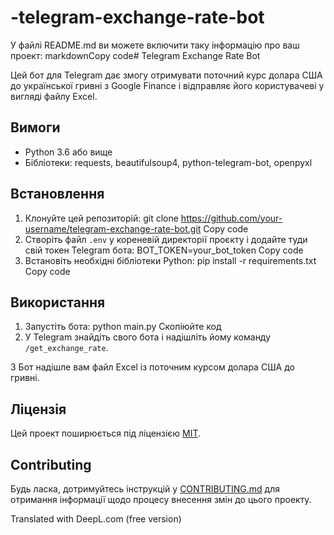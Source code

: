 # -telegram-exchange-rate-bot

У файлі README.md ви можете включити таку інформацію про ваш проект:
markdownCopy code# Telegram Exchange Rate Bot

Цей бот для Telegram дає змогу отримувати поточний курс долара США до української гривні з Google Finance і відправляє його користувачеві у вигляді файлу Excel.

## Вимоги

- Python 3.6 або вище
- Бібліотеки: requests, beautifulsoup4, python-telegram-bot, openpyxl

## Встановлення

1. Клонуйте цей репозиторій:
git clone https://github.com/your-username/telegram-exchange-rate-bot.git
Copy code
2. Створіть файл `.env` у кореневій директорії проєкту і додайте туди свій токен Telegram бота:
BOT_TOKEN=your_bot_token
Copy code
3. Встановіть необхідні бібліотеки Python:
pip install -r requirements.txt
Copy code
## Використання

1. Запустіть бота:
python main.py
Скопіюйте код
2. У Telegram знайдіть свого бота і надішліть йому команду `/get_exchange_rate`.

3 Бот надішле вам файл Excel із поточним курсом долара США до гривні.

## Ліцензія

Цей проект поширюється під ліцензією [MIT](LICENSE).

## Contributing

Будь ласка, дотримуйтесь інструкцій у [CONTRIBUTING.md](CONTRIBUTING.md) для отримання інформації щодо процесу внесення змін до цього проекту.

Translated with DeepL.com (free version)
